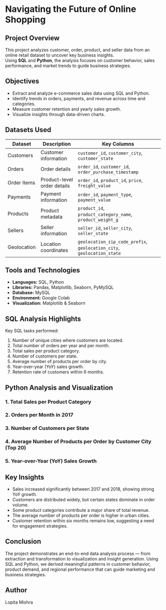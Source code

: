 # Navigating the Future of Online Shopping

## Project Overview
This project analyzes customer, order, product, and seller data from an online retail dataset to uncover key business insights.  
Using **SQL** and **Python**, the analysis focuses on customer behavior, sales performance, and market trends to guide business strategies.

## Objectives
- Extract and analyze e-commerce sales data using SQL and Python.  
- Identify trends in orders, payments, and revenue across time and categories.  
- Measure customer retention and yearly sales growth.  
- Visualize insights through data-driven charts.

## Datasets Used
| Dataset | Description | Key Columns |
|----------|--------------|-------------|
| Customers | Customer information | `customer_id`, `customer_city`, `customer_state` |
| Orders | Order details | `order_id`, `customer_id`, `order_purchase_timestamp` |
| Order Items | Product-level order details | `order_id`, `product_id`, `price`, `freight_value` |
| Payments | Payment information | `order_id`, `payment_type`, `payment_value` |
| Products | Product metadata | `product_id`, `product_category_name`, `product_weight_g` |
| Sellers | Seller information | `seller_id`, `seller_city`, `seller_state` |
| Geolocation | Location coordinates | `geolocation_zip_code_prefix`, `geolocation_city`, `geolocation_state` |

## Tools and Technologies
- **Languages:** SQL, Python  
- **Libraries:** Pandas, Matplotlib, Seaborn, PyMySQL  
- **Database:** MySQL  
- **Environment:** Google Colab  
- **Visualization:** Matplotlib & Seaborn  

## SQL Analysis Highlights
Key SQL tasks performed:
1. Number of unique cities where customers are located.  
2. Total number of orders per year and per month.  
3. Total sales per product category.  
4. Number of customers per state.  
5. Average number of products per order by city.  
6. Year-over-year (YoY) sales growth.  
7. Retention rate of customers within 6 months.

## Python Analysis and Visualization
### 1. Total Sales per Product Category
### 2. Orders per Month in 2017
### 3. Number of Customers per State
### 4. Average Number of Products per Order by Customer City (Top 20)
### 5. Year-over-Year (YoY) Sales Growth

## Key Insights
- Sales increased significantly between 2017 and 2018, showing strong YoY growth.
- Customers are distributed widely, but certain states dominate in order volume.
- Some product categories contribute a major share of total revenue.
- The average number of products per order is higher in urban cities.
- Customer retention within six months remains low, suggesting a need for engagement strategies.

## Conclusion
The project demonstrates an end-to-end data analysis process — from extraction and transformation to visualization and insight generation.
Using SQL and Python, we derived meaningful patterns in customer behavior, product demand, and regional performance that can guide marketing and business strategies.

## Author
Lopita Mishra
